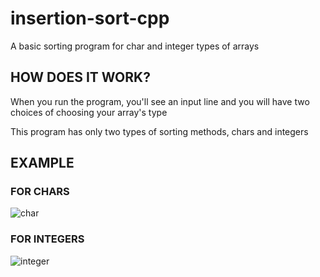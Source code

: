 # insertion-sort-cpp
A basic sorting program for char and integer types of arrays

## HOW DOES IT WORK?

When you run the program, you'll see an input line and you will have two choices of choosing your array's type

This program has only two types of sorting methods, chars and integers

## EXAMPLE

### FOR CHARS

![char](https://i.hizliresim.com/MBIrOt.png)

### FOR INTEGERS

![integer](https://i.hizliresim.com/1R9tZd.png)
